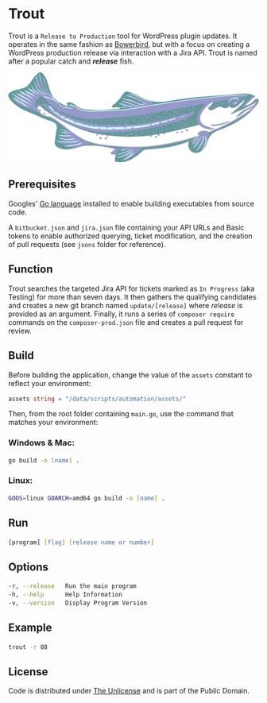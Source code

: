 # Trout

Trout is a `Release to Production` tool for WordPress plugin updates. It operates in the same fashion as [Bowerbird](https://github.com/farghul/bowerbird.git), but with a focus on creating a WordPress production release via interaction with a Jira API. Trout is named after a popular catch and ***release*** fish.

![Trout](trout.webp)

## Prerequisites

Googles' [Go language](https://go.dev) installed to enable building executables from source code.

A `bitbucket.json` and `jira.json` file containing your API URLs and Basic tokens to enable authorized querying, ticket modification, and the creation of pull requests (see `jsons` folder for reference).

## Function

Trout searches the targeted Jira API for tickets marked as `In Progress` (aka Testing) for more than seven days. It then gathers the qualifying candidates and creates a new git branch named `update/[release]` where *release* is provided as an argument. Finally, it runs a series of `composer require` commands on the `composer-prod.json` file and creates a pull request for review.

## Build

Before building the application, change the value of the `assets` constant to reflect your environment:

``` go
assets string = "/data/scripts/automation/assets/"
```

Then, from the root folder containing `main.go`, use the command that matches your environment:

### Windows & Mac:

``` zsh
go build -o [name] .
```

### Linux:

``` zsh
GOOS=linux GOARCH=amd64 go build -o [name] .
```

## Run

``` zsh
[program] [flag] [release name or number]
```

## Options

``` zsh
-r, --release   Run the main program
-h, --help      Help Information
-v, --version   Display Program Version
```

## Example

``` zsh
trout -r 88
```

## License

Code is distributed under [The Unlicense](https://github.com/farghul/trout/blob/main/LICENSE.md) and is part of the Public Domain.
